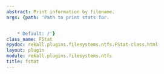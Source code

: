 ```yaml
---
abstract: Print information by filename.
args: {path: 'Path to print stats for.


    * Default: /'}
class_name: FStat
epydoc: rekall.plugins.filesystems.ntfs.FStat-class.html
layout: plugin
module: rekall.plugins.filesystems.ntfs
title: fstat
---
```

